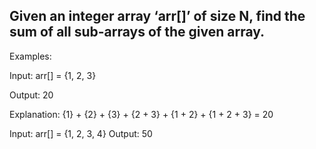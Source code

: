 ## Given an integer array ‘arr[]’ of size N, find the sum of all sub-arrays of the given array. 

Examples: 

Input: arr[] = {1, 2, 3}

Output: 20

Explanation: {1} + {2} + {3} + {2 + 3} + {1 + 2} + {1 + 2 + 3} = 20

Input: arr[] = {1, 2, 3, 4}
Output: 50
